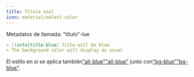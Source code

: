 ```yaml
---
title: Título azul
icon: material/select-color
---
```


Metadatos de llamada: "título"-lue

```md
> [!info|title-blue] Title will be blue
> The background color will display as usual
```

El estilo en sí se aplica también["all-blue"](../combined-styling/page-2.md)["all-blue"](../combined-styling/page-2.md) 
junto con["bg-blue"](../bg-styling/page-2.md)["bg-blue"](../bg-styling/page-2.md).

